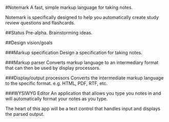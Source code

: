 #Notemark
A fast, simple markup language for taking notes.  

Notemark is specifically designed to help you automatically create study review questions and flashcards.  

##Status
Pre-alpha. Brainstorming ideas.  

##Design vision/goals

###Markup specification
Design a specification for taking notes.  

###Markup parser
Converts markup language to an intermediary format that can then be used by display processors.  

###Display/output processors
Converts the intermediate markup language to the specific format. e.g. HTML, PDF, RTF, etc.  

###WYSIWYG Editor
An application that allows you type you notes in and will automatically format your notes as you type.  

The heart of this app will be a text control that handles input and displays the parsed output.  